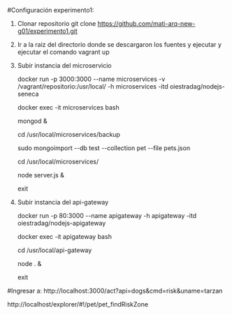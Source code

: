 #Configuración experimento1:


1. Clonar repositorio
   git clone https://github.com/mati-arq-new-g01/experimento1.git

2. Ir a la raiz del directorio donde se descargaron los fuentes y ejecutar y ejecutar el comando
   vagrant up

3. Subir instancia del microservicio

	docker run -p 3000:3000 --name microservices -v /vagrant/repositorio:/usr/local/ -h microservices -itd oiestradag/nodejs-seneca

	docker exec -it microservices bash

	mongod &

	cd /usr/local/microservices/backup
	
  	sudo mongoimport --db test --collection pet --file pets.json
  	
  	cd /usr/local/microservices/
  
  	node server.js &
  	
  	exit

4. Subir instancia del api-gateway

	docker run -p 80:3000 --name apigateway -h apigateway -itd oiestradag/nodejs-apigateway

  	docker exec -it apigateway bash
  	
	cd /usr/local/api-gateway
		
  	node . &
  
  	exit

#Ingresar a:
http://localhost:3000/act?api=dogs&cmd=risk&uname=tarzan

http://localhost/explorer/#!/pet/pet_findRiskZone



